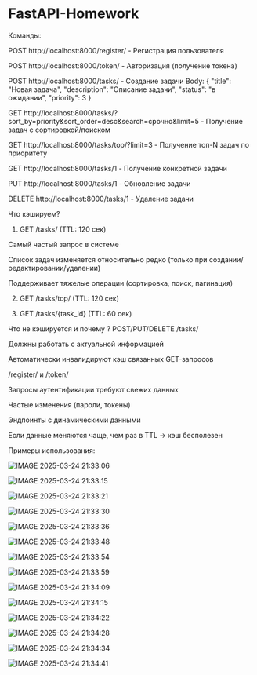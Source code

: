 # FastAPI-Homework

Команды:

POST http://localhost:8000/register/ - Регистрация пользователя

POST http://localhost:8000/token/ - Авторизация (получение токена)

POST http://localhost:8000/tasks/ - Создание задачи
Body:
  {
    "title": "Новая задача",
    "description": "Описание задачи",
    "status": "в ожидании",
    "priority": 3
  }

GET http://localhost:8000/tasks/?sort_by=priority&sort_order=desc&search=срочно&limit=5 - Получение задач с сортировкой/поиском

GET http://localhost:8000/tasks/top/?limit=3 - Получение топ-N задач по приоритету

GET http://localhost:8000/tasks/1 - Получение конкретной задачи

PUT http://localhost:8000/tasks/1 - Обновление задачи

DELETE http://localhost:8000/tasks/1 - Удаление задачи

Что кэшируем?

1. GET /tasks/ (TTL: 120 сек)
   
Самый частый запрос в системе

Список задач изменяется относительно редко (только при создании/редактировании/удалении)

Поддерживает тяжелые операции (сортировка, поиск, пагинация)

2. GET /tasks/top/ (TTL: 120 сек)

3. GET /tasks/{task_id} (TTL: 60 сек)

Что не кэшируется и почему ?
POST/PUT/DELETE /tasks/

Должны работать с актуальной информацией

Автоматически инвалидируют кэш связанных GET-запросов

/register/ и /token/

Запросы аутентификации требуют свежих данных

Частые изменения (пароли, токены)

Эндпоинты с динамическими данными

Если данные меняются чаще, чем раз в TTL → кэш бесполезен

Примеры использования:

![IMAGE 2025-03-24 21:33:06](https://github.com/user-attachments/assets/f640cf5c-64e0-4baa-9283-f96796005c20)

![IMAGE 2025-03-24 21:33:15](https://github.com/user-attachments/assets/0093bc60-c37b-4ee1-9ec9-a9035364514d)

![IMAGE 2025-03-24 21:33:21](https://github.com/user-attachments/assets/b54d95ab-4f86-4322-a2c9-ca03a16a079e)

![IMAGE 2025-03-24 21:33:30](https://github.com/user-attachments/assets/7f0335dc-4820-49e3-acf5-9aa3ef00c1ad)

![IMAGE 2025-03-24 21:33:36](https://github.com/user-attachments/assets/8b9e12bc-4472-4e6f-9c13-da9bfe37a6e7)

![IMAGE 2025-03-24 21:33:48](https://github.com/user-attachments/assets/9f9d55ae-601b-4305-a68f-5529e5bd040b)

![IMAGE 2025-03-24 21:33:54](https://github.com/user-attachments/assets/38414280-c015-4f5e-a82e-607cb3b44b8a)

![IMAGE 2025-03-24 21:33:59](https://github.com/user-attachments/assets/e7dc9612-c1a5-4614-bad4-7fe2db6bf8ad)

![IMAGE 2025-03-24 21:34:09](https://github.com/user-attachments/assets/47fa71cc-07df-48c7-ac03-5a164ceb28cd)

![IMAGE 2025-03-24 21:34:15](https://github.com/user-attachments/assets/5f8fd126-b169-4448-8469-be26d8b24ace)

![IMAGE 2025-03-24 21:34:22](https://github.com/user-attachments/assets/5c097b09-77c7-447a-aeeb-913b275734c2)

![IMAGE 2025-03-24 21:34:28](https://github.com/user-attachments/assets/383ef21e-4f23-424b-97ef-c67b07480b39)

![IMAGE 2025-03-24 21:34:34](https://github.com/user-attachments/assets/aea6a89e-3375-495d-bf47-c4f1119a5b5c)

![IMAGE 2025-03-24 21:34:41](https://github.com/user-attachments/assets/e7561808-3242-4b6d-8ba1-59e062d73a7f)
